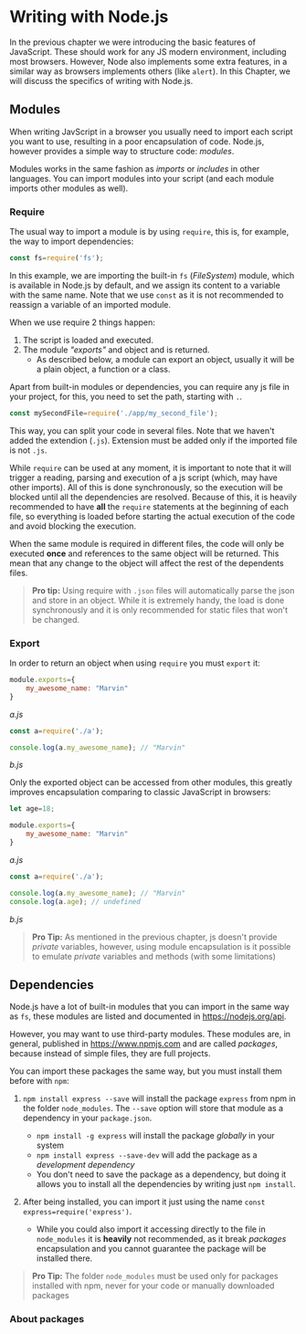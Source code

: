 # Writing with Node.js

In the previous chapter we were introducing the basic features of JavaScript. These should work for any JS modern environment, including most browsers. However, Node also implements some extra features, in a similar way as browsers implements others \(like `alert`\). In this Chapter, we will discuss the specifics of writing with Node.js.

## Modules
When writing JavScript in a browser you usually need to import each script you want to use, resulting in a poor encapsulation of code. Node.js, however provides a simple way to structure code: _modules_.

Modules works in the same fashion as _imports_ or _includes_ in other languages. You can import modules into your script (and each module imports other modules as well).

### Require
The usual way to import a module is by using `require`, this is, for example, the way to import dependencies:
```js
const fs=require('fs');
```
In this example, we are importing the built-in `fs` (_FileSystem_) module, which is available in Node.js by default, and we assign its content to a variable with the same name. Note that we use `const` as it is not recommended to reassign a variable of an imported module.

When we use require 2 things happen:
1. The script is loaded and executed.
2. The module _"exports"_ and object and is returned.
    * As described below, a module can export an object, usually it will be a plain object, a function or a class.

Apart from built-in modules or dependencies, you can require any js file in your project, for this, you need to set the path, starting with `.`.

```js
const mySecondFile=require('./app/my_second_file');
```
This way, you can split your code in several files. Note that we haven't added the extendion (`.js`). Extension must be added only if the imported file is not `.js`.

While `require` can be used at any moment, it is important to note that it will trigger a reading, parsing and execution of a js script (which, may have other imports). All of this is done synchronously, so the execution will be blocked until all the dependencies are resolved. Because of this, it is heavily recommended to have **all** the `require` statements at the beginning of each file, so everything is loaded before starting the actual execution of the code and avoid blocking the execution.

When the same module is required in different files, the code will only be executed **once** and references to the same object will be returned. This mean that any change to the object will affect the rest of the dependents files.


> **Pro tip:** Using require with `.json` files will automatically parse the json and store in an object. While it is extremely handy, the load is done synchronously and it is only recommended for static files that won't be changed.

### Export
In order to return an object when using `require` you must `export` it:

```js
module.exports={
    my_awesome_name: "Marvin"
}
```
_a.js_

```js
const a=require('./a');

console.log(a.my_awesome_name); // "Marvin"
```
_b.js_

Only the exported object can be accessed from other modules, this greatly improves encapsulation comparing to classic JavaScript in browsers:

```js
let age=18;

module.exports={
    my_awesome_name: "Marvin"
}
```
_a.js_


```js
const a=require('./a');

console.log(a.my_awesome_name); // "Marvin"
console.log(a.age); // undefined
```
_b.js_

> **Pro Tip:** As mentioned in the previous chapter, js doesn't provide _private_ variables, however, using module encapsulation is it possible to emulate _private_ variables and methods (with some limitations)


## Dependencies

Node.js have a lot of built-in modules that you can import in the same way as `fs`, these modules are listed and documented in https://nodejs.org/api. 

However, you may want to use third-party modules. These modules are, in general, published in https://www.npmjs.com and are called _packages_, because instead of simple files, they are full projects.

You can import these packages the same way, but you must install them before with `npm`:

1. `npm install express --save` will install the package `express` from npm in the folder `node_modules`. The `--save` option will store that module as a dependency in your `package.json`.
    * `npm install -g express` will install the package _globally_ in your system
    * `npm install express --save-dev` will add the package as a _development dependency_
    * You don't need to save the package as a dependency, but doing it allows you to install all the dependencies by writing just `npm install`.

2. After being installed, you can import it just using the name `const express=require('express')`.
    * While you could also import it accessing directly to the file in `node_modules` it is **heavily** not recommended, as it break _packages_ encapsulation and you cannot guarantee the package will be installed there.

> **Pro Tip:** The folder `node_modules` must be used only for packages installed with npm, never for your code or manually downloaded packages

### About packages
